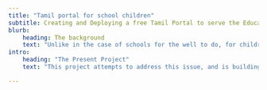 ```yaml
---
title: "Tamil portal for school children"
subtitle: Creating and Deploying a free Tamil Portal to serve the Educational, Cultural and Recreational needs of under privileged school children
blurb:
    heading: The background
    text: "Unlike in the case of schools for the well to do, for children from poorer backgrounds the school experience mostly get restricted to class rooms, textbooks and exams. Co/extra - curricular activities barely exist beyond paper for most of them. Given their economic status, their homes too often do not have a supportive environment to expand the child's mental horizon beyond the curricular content. And increasingly, there are no grand parents staying with them who otherwise were storehouses of stories, songs, folklore etc., contributing to the cultural, recreational and social growth of the children. Even when the young parents do want to make available culturally and socially rich and relevant material in Tamil for their children, they are mostly unaware of where they can find them and how to access them easily. This is unlike in the case of children from well to do families whose parents have access to such rich material easily available in English."
intro:
    heading: "The Present Project"
    text: "This project attempts to address this issue, and is building an App-based portal in Tamil that provides free access to educational, cultural and recreational content appropriate for children in the form of stories, songs, music, audio, videos, movies, cartoons, animation films, etc. With the help of educationists and social workers, we would classify the contents into levels that would be appropriate to a specified class/age group, such as LKG/UKG, standards 1-2, 3-5, 5-8 etc. The portal is not expected to be accessed directly by the children, but by their parents who will select the items that they want their children to see using the cell phone. As all the contents on this portal would have been carefully selected and assembled, parents need not have any concerns regarding their appropriateness for their children. The target users of this portal would thus be young parents who would like their children to grow up with good exposure to quality cultural and recreational content in Tamil such as stories, music, dance, cartoons etc.-- what would have been traditionally provided by the grandparents, older relatives, neighbours, etc. Access to the portal will be free of cost to all."

---
```


